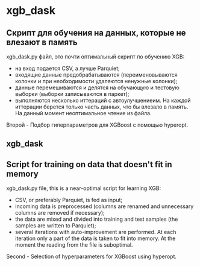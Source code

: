 # xgb_dask

## Скрипт для обучения на данных, которые не влезают в память

xgb_dask.py файл, это почти оптимальный скрипт по обучению XGB:
- на вход подается CSV, а лучше Parquiet;
- входящие данные предобрабатываются (переименовываются колонки и при необходимости удаляются ненужные колонки);
- данные перемешиваются и делятся на обучающую и тестовую выборки (выборки записываются в паркет);
- выполняются несколько иттераций с автоулучшениеим.
На каждой иттерации берется только часть данных, что бы влезало в память. На данный момент неоптимальное чтение из файла.

Второй - Подбор гиперпараметров для XGBoost с помощью hyperopt.

## xgb_dask

## Script for training on data that doesn't fit in memory

xgb_dask.py file, this is a near-optimal script for learning XGB:
- CSV, or preferably Parquiet, is fed as input;
- incoming data is preprocessed (columns are renamed and unnecessary columns are removed if necessary);
- the data are mixed and divided into training and test samples (the samples are written to Parquiet);
- several iterations with auto-improvement are performed.
At each iteration only a part of the data is taken to fit into memory. At the moment the reading from the file is suboptimal.

Second - Selection of hyperparameters for XGBoost using hyperopt.
